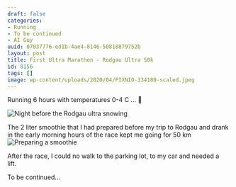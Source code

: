 ```yaml
---
draft: false
categories:
- Running
- To be continued
- AI Guy
uuid: 07037776-ed1b-4ae4-8146-50818879752b
layout: post
title: First Ultra Marathon - Rodgau Ultra 50k
id: 8156
tags: []
image: wp-content/uploads/2020/04/PIXNIO-334180-scaled.jpeg
---
```


Running 6 hours with temperatures 0-4 C ... 🥶

![Night before the Rodgau ultra snowing](https://factastichealth.com/wp-content/uploads/2020/04/DSC_0005-scaled.jpg)

The 2 liter smoothie that I had prepared before my trip to Rodgau and drank in the early morning hours of the race kept me going for 50 km ![Preparing a smoothie](https://factastichealth.com/wp-content/uploads/2020/04/DSC_0004-960x640.jpg)

After the race, I could no walk to the parking lot, to my car and needed a lift.&nbsp;  
  
To be continued...

